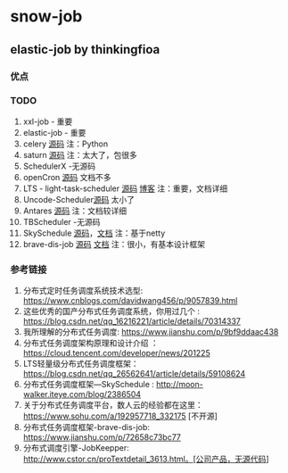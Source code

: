 # snow-job

## elastic-job by thinkingfioa
### 优点


### TODO 

1. xxl-job - 重要
2. elastic-job   - 重要
3. celery [源码](https://github.com/celery/celery) 注：Python
4. saturn [源码](https://github.com/vipshop/Saturn) 注：太大了，包很多
5. SchedulerX -无源码
6. openCron [源码](https://github.com/ckxlovezqq/opencron) 文档不多
7. LTS - light-task-scheduler [源码](https://github.com/ltsopensource/light-task-scheduler) [博客](https://blog.csdn.net/qq_26562641/article/details/59108624) 注：重要，文档详细 
8. Uncode-Scheduler[源码](https://github.com/uncodecn/uncode-schedule) 太小了
9. Antares [源码](https://github.com/ihaolin/antares) 注：文档较详细
10. TBScheduler -无源码
11. SkySchedule [源码](https://github.com/gantianxing/skySchedule)，[文档](http://moon-walker.iteye.com/blog/2386504) 注：基于netty
12. brave-dis-job [源码](https://github.com/zhangjun075/brave-dis-job) [文档](https://www.jianshu.com/p/72658c73bc77) 注：很小，有基本设计框架

### 参考链接 
1. 分布式定时任务调度系统技术选型: https://www.cnblogs.com/davidwang456/p/9057839.html
2. 这些优秀的国产分布式任务调度系统，你用过几个 : https://blog.csdn.net/qq_16216221/article/details/70314337
3. 我所理解的分布式任务调度: https://www.jianshu.com/p/9bf9ddaac438
4. 分布式任务调度架构原理和设计介绍 ： https://cloud.tencent.com/developer/news/201225
5. LTS轻量级分布式任务调度框架：https://blog.csdn.net/qq_26562641/article/details/59108624
6. 分布式任务调度框架—SkySchedule : http://moon-walker.iteye.com/blog/2386504
7. 关于分布式任务调度平台，数人云的经验都在这里：https://www.sohu.com/a/192957718_332175 [不开源]
8. 分布式任务调度框架-brave-dis-job: https://www.jianshu.com/p/72658c73bc77
9. 分布式调度引擎-JobKeepper:  http://www.cstor.cn/proTextdetail_3613.html。[公司产品，无源代码]


